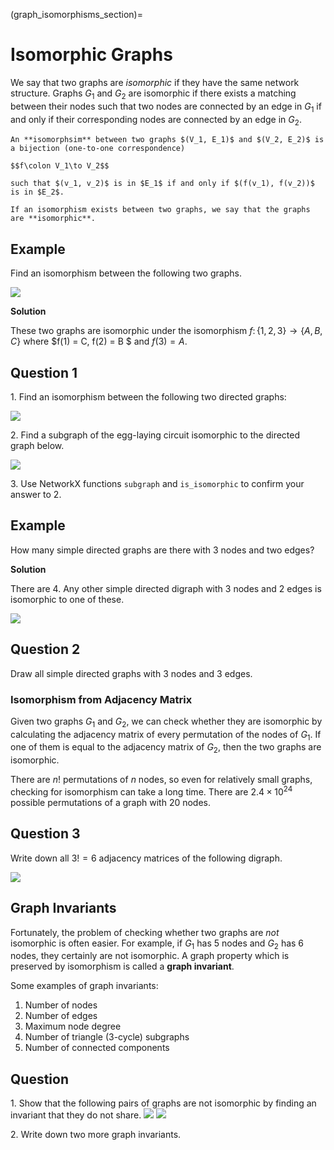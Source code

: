 (graph_isomorphisms_section)=
# Isomorphic Graphs

We say that two graphs are *isomorphic* if they have the same network structure. Graphs $G_1$ and $G_2$ are isomorphic if there exists a matching between their nodes such that two nodes are connected by an edge in $G_1$ if and only if their corresponding nodes are connected by an edge in $G_2$.

```{admonition} Definition
An **isomorphsim** between two graphs $(V_1, E_1)$ and $(V_2, E_2)$ is a bijection (one-to-one correspondence)

$$f\colon V_1\to V_2$$

such that $(v_1, v_2)$ is in $E_1$ if and only if $(f(v_1), f(v_2))$ is in $E_2$.

If an isomorphism exists between two graphs, we say that the graphs are **isomorphic**.
```

## Example

Find an isomorphism between the following two graphs.

![](isomorphic_graphs.png)

**Solution**

These two graphs are isomorphic under the isomorphism $f\colon \{1, 2, 3\}\to \{A, B, C\}$ where $f(1) = C, f(2) = B $ and $f(3) = A$.

## Question 1

1\. Find an isomorphism between the following two directed graphs:

![](isomorphic_graphs_2.png)

2\. Find a subgraph of the egg-laying circuit isomorphic to the directed graph below.

![](question1.png)

3\. Use NetworkX functions `subgraph` and `is_isomorphic` to confirm your answer to 2.

## Example

How many simple directed graphs are there with 3 nodes and two edges?

**Solution**

There are 4. Any other simple directed digraph with 3 nodes and 2 edges is isomorphic to one of these.

![](triplet_motifs_2.png)

## Question 2

Draw all simple directed graphs with 3 nodes and 3 edges.

### Isomorphism from Adjacency Matrix

Given two graphs $G_1$ and $G_2$, we can check whether they are isomorphic by calculating the adjacency matrix of every permutation of the nodes of $G_1$. If one of them is equal to the adjacency matrix of $G_2$, then the two graphs are isomorphic.

There are $n!$ permutations of $n$ nodes, so even for relatively small graphs, checking for isomorphism can take a long time. There are $2.4\times 10^{24}$ possible permutations of a graph with 20 nodes.

## Question 3

Write down all $3! = 6$ adjacency matrices of the following digraph.

![](triplet_adj.png)

## Graph Invariants

Fortunately, the problem of checking whether two graphs are *not* isomorphic is often easier. For example, if $G_1$ has 5 nodes and $G_2$ has 6 nodes, they certainly are not isomorphic. A graph property which is preserved by isomorphism is called a **graph invariant**.

Some examples of graph invariants:

1. Number of nodes
2. Number of edges
3. Maximum node degree
4. Number of triangle (3-cycle) subgraphs
5. Number of connected components

## Question

1\. Show that the following pairs of graphs are not isomorphic by finding an invariant that they do not share.
![](question_invariant_1.png) ![](question_invariant_2.png)

2\. Write down two more graph invariants.
